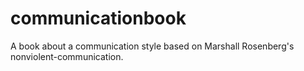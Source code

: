 # communicationbook
A book about a communication style based on Marshall Rosenberg's nonviolent-communication.
